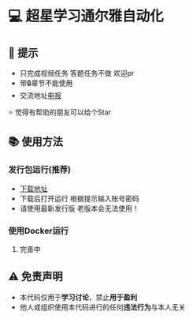 # :computer: 超星学习通尔雅自动化

## :hammer: 提示
 - 只完成视频任务 答题任务不做 欢迎pr
 - 带:lock:章节不能使用
 - 交流地址[电报](https://t.me/+ezFiFyW3LUM2MmM9)
 
:star: 觉得有帮助的朋友可以给个Star

## :books: 使用方法

### 发行包运行(推荐)
- [下载地址](https://github.com/uncle-light/chaoxing/releases)
- 下载后打开运行 根据提示输入账号密码
- 请使用最新发行版 老版本会无法使用！


### 使用Docker运行
1. 完善中


## :warning: 免责声明  
  
- 本代码仅用于**学习讨论**，禁止**用于盈利**  
- 他人或组织使用本代码进行的任何**违法行为**与本人无关  


